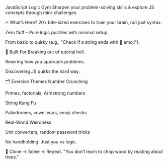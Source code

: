 JavaScript Logic Gym
Sharpen your problem-solving skills & explore JS concepts through mini-challenges

🔥 What’s Here?
20+ bite-sized exercises to train your brain, not just syntax.

Zero fluff – Pure logic puzzles with minimal setup.

From basic to quirky (e.g., "Check if a string ends with 💩 emoji").

💪 Built For
Breaking out of tutorial hell.

Rewiring how you approach problems.

Discovering JS quirks the hard way.

🗂️ Exercise Themes
Number Crunching

Primes, factorials, Armstrong numbers

String Kung Fu

Palindromes, vowel wars, emoji checks

Real-World Weirdness

Unit converters, random password tricks

No handholding. Just you vs logic.

🚀 Clone → Solve → Repeat.
"You don’t learn to chop wood by reading about trees."
